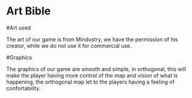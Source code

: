 # Art Bible


#Art used 

The art of our game is from Mindustry, we have the permission of his creator, while we do not use it for commercial use.

#Graphics

The graphics of our game are smooth and simple, in orthogonal, this will make the player having more control of the map and vision of what is happening,
the orthogonal map let to the players having a feeling of confortability.